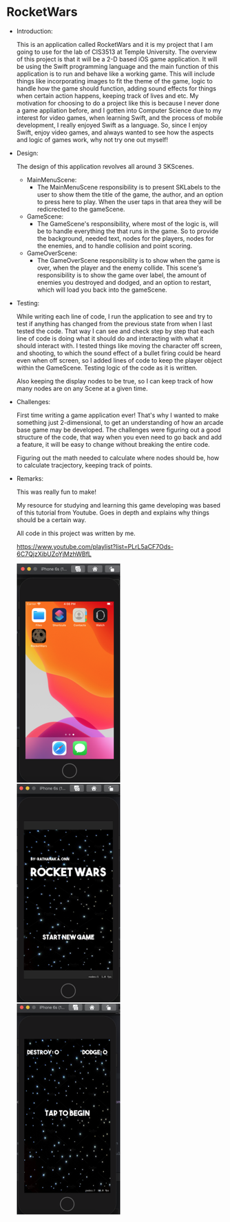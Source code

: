 # RocketWars

* Introduction:

  This is an application called RocketWars and it is my project that I am going to use for the lab of CIS3513 at Temple University. The overview of this project is that it will be a 2-D based iOS game application. It will be using the Swift programming language and the main function of this application is to run and behave like a working game. This will include things like incorporating images to fit the theme of the game, logic to handle how the game should function, adding sound effects for things when certain action happens, keeping track of lives and etc. My motivation for choosing to do a project like this is because I never done a game appliation before, and I gotten into Computer Science due to my interest for video games, when learning Swift, and the process of mobile development, I really enjoyed Swift as a language. So, since I enjoy Swift, enjoy video games, and always wanted to see how the aspects and logic of games work, why not try one out myself!
  
* Design:

  The design of this application revolves all around 3 SKScenes. 
  * MainMenuScene:
    * The MainMenuScene responsibility is to present SKLabels to the user to show them the title of the game, the author, and an option to press here to play. When the user taps in that area they will be redicrected to the gameScene.
  * GameScene:
    * The GameScene's responsibility, where most of the logic is, will be to handle everything the that runs in the game. So to provide the background, needed text, nodes for the players, nodes for the enemies, and to handle collision and point scoring.
  * GameOverScene:
    * The GameOverScene responsibility is to show when the game is over, when the player and the enemy collide. This scene's responsibility is to show the game over label, the amount of enemies you destroyed and dodged, and an option to restart, which will load you back into the gameScene.
* Testing:
  
  While writing each line of code, I run the application to see and try to test if anything has changed from the previous state from when I last tested the code. That way I can see and check step by step that each line of code is doing what it should do and interacting with what it should interact with. I tested things like moving the character off screen, and shooting, to which the sound effect of a bullet firing could be heard even when off screen, so I added lines of code to keep the player object within the GameScene. Testing logic of the code as it is written.
  
  Also keeping the display nodes to be true, so I can keep track of how many nodes are on any Scene at a given time.
  
* Challenges:
  
  First time writing a game application ever! That's why I wanted to make something just 2-dimensional, to get an understanding of how an arcade base game may be developed. The challenges were figuring out a good structure of the code, that way when you even need to go back and add a feature, it will be easy to change without breaking the entire code.
  
  Figuring out the math needed to calculate where nodes should be, how to calculate tracjectory, keeping track of points.
  
* Remarks:
  
  This was really fun to make!
  
  My resource for studying and learning this game developing was based of this tutorial from Youtube. Goes in depth and explains why things should be a certain way.
  
  All code in this project was written by me.
  
  https://www.youtube.com/playlist?list=PLrL5aCF7Ods-6C7QjzXibUZoYjMzhWBfL
  
  <img src="https://github.com/knuckles2224/RocketWars/blob/master/Screen%20Shot%202020-04-29%20at%204.56.27%20PM.png" width="240">
  
  <img src="https://github.com/knuckles2224/RocketWars/blob/master/Screen%20Shot%202020-04-29%20at%204.56.52%20PM.png" width="240">
   
  <img src="https://github.com/knuckles2224/RocketWars/blob/master/Screen%20Shot%202020-04-29%20at%204.57.07%20PM.png" width="240">
  

